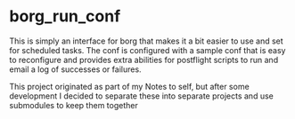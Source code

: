 # borg_run_conf

This is simply an interface for borg that makes it a bit easier to use and set for scheduled tasks. The conf is configured with a sample conf that is easy to reconfigure and provides extra abilities for postflight scripts to run and email a log of successes or failures.


This project originated as part of my Notes to self, but after some development I decided to separate these into separate projects and use submodules to keep them together
